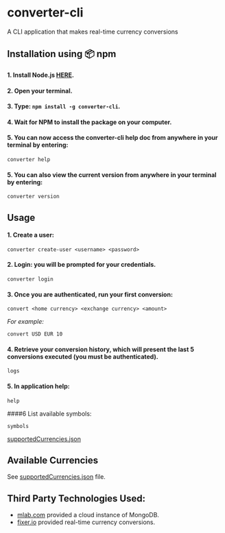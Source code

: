 # converter-cli

A CLI application that makes real-time currency conversions

## Installation using :package: npm

#### 1. Install Node.js [HERE](https://nodejs.org/en/download/).
#### 2. Open your terminal.
#### 3. Type: `npm install -g converter-cli`.
#### 4. Wait for NPM to install the package on your computer.
#### 5. You can now access the converter-cli help doc from anywhere in your terminal by entering:

```
converter help
```
#### 5. You can also view the current version from anywhere in your terminal by entering:
```
converter version
```

## Usage

#### 1. Create a user:

```
converter create-user <username> <password>
```
#### 2. Login: you will be prompted for your credentials.  

```
converter login
```
#### 3. Once you are authenticated, run your first conversion:

```
convert <home currency> <exchange currency> <amount>
```
*For example:*
```
convert USD EUR 10
```

#### 4. Retrieve your conversion history, which will present the last 5 conversions executed (you must be authenticated).
```
logs
```
#### 5. In application help:
```
help
```
####6 List available symbols:
```
symbols
```
[supportedCurrencies.json](https://github.com/mxpaspa/converter-cli-refactored/blob/master/utils/supportedCurrencies.json)


## Available Currencies

See [supportedCurrencies.json](https://github.com/mxpaspa/converter-cli-refactored/blob/master/utils/supportedCurrencies.json) file.

## Third Party Technologies Used:

- [mlab.com](https://mlab.com/welcome/) provided a cloud instance of MongoDB.
- [fixer.io](http://fixer.io/) provided real-time currency conversions.
